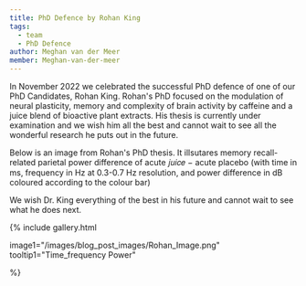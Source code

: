 ```yaml
---
title: PhD Defence by Rohan King
tags: 
  - team
  - PhD Defence
author: Meghan van der Meer
member: Meghan-van-der-meer
---
```


In November 2022 we celebrated the successful PhD defence of one of our PhD Candidates, Rohan King. Rohan's PhD focused on the modulation of neural plasticity, memory and complexity of brain activity by caffeine and a juice blend of bioactive plant extracts. His thesis is currently under examination and we wish him all the best and cannot wait to see all the wonderful research he puts out in the future. 

Below is an image from Rohan's PhD thesis. It illsutares memory recall-related parietal power difference of acute 𝑗𝑢𝑖𝑐𝑒 − acute placebo (with time in ms, frequency in Hz at 0.3-0.7 Hz resolution, and power difference in dB coloured according to the colour bar)

We wish Dr. King everything of the best in his future and cannot wait to see what he does next. 

{%
  include gallery.html

  image1="/images/blog_post_images/Rohan_Image.png"
  tooltip1="Time_frequency Power"




%}
